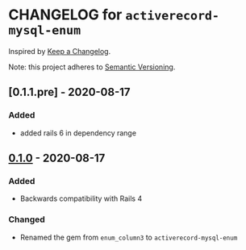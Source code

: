# CHANGELOG for `activerecord-mysql-enum`

Inspired by [Keep a Changelog](https://keepachangelog.com/en/1.0.0/).

Note: this project adheres to [Semantic Versioning](https://semver.org/spec/v2.0.0.html).

## [0.1.1.pre] - 2020-08-17
### Added
- added rails 6 in dependency range

## [0.1.0] - 2020-08-17
### Added
- Backwards compatibility with Rails 4

### Changed
- Renamed the gem from `enum_column3` to `activerecord-mysql-enum`

[0.1.0]: https://github.com/Invoca/activerecord-mysql-enum/tree/0.1.0
